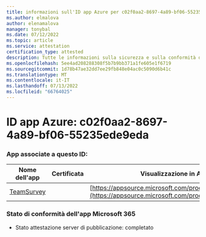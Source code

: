 ```yaml
---
title: informazioni sull'ID app Azure per c02f0aa2-8697-4a89-bf06-55235ede9eda
ms.author: elmalova
author: elenamalova
manager: tonybal
ms.date: 07/12/2022
ms.topic: article
ms.service: attestation
certification_type: attested
description: Tutte le informazioni sulla sicurezza e sulla conformità disponibili per c02f0aa2-8697-4a89-bf06-55235ede9eda.
ms.openlocfilehash: 5ee4ad208288308f5b7b9bb371a1fe605e1f6719
ms.sourcegitcommit: 1d78b47ae32dd7ee29fb848e04ac0c5090d6b41c
ms.translationtype: MT
ms.contentlocale: it-IT
ms.lasthandoff: 07/13/2022
ms.locfileid: "66764025"
---
```

# <a name="azure-app-id-c02f0aa2-8697-4a89-bf06-55235ede9eda"></a>ID app Azure: c02f0aa2-8697-4a89-bf06-55235ede9eda


### <a name="apps-associated-with-this-id"></a>App associate a questo ID:
| **Nome dell'app** | **Certificata** | **Visualizzazione in AppSource** |
|--------------|---------------|-----------------------|
| [TeamSurvey](../forward/WA200004182.md) |  | [https://appsource.microsoft.com/product/office/WA200004182](https://appsource.microsoft.com/product/office/WA200004182) |

### <a name="microsoft-365-app-compliance-status"></a>Stato di conformità dell'app Microsoft 365
- Stato attestazione server di pubblicazione: completato
